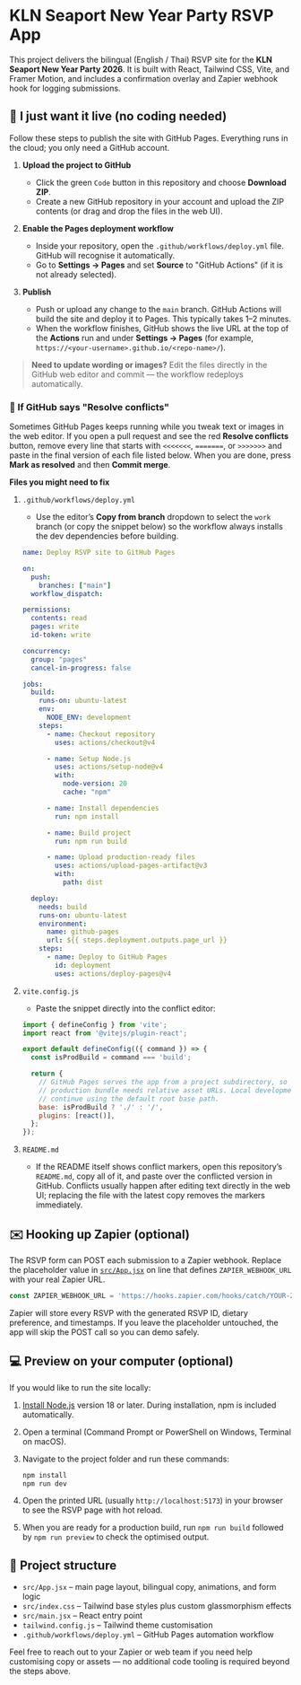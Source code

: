 # KLN Seaport New Year Party RSVP App

This project delivers the bilingual (English / Thai) RSVP site for the **KLN Seaport New Year Party 2026**. It is built with React, Tailwind CSS, Vite, and Framer Motion, and includes a confirmation overlay and Zapier webhook hook for logging submissions.

## 🤝 I just want it live (no coding needed)
Follow these steps to publish the site with GitHub Pages. Everything runs in the cloud; you only need a GitHub account.

1. **Upload the project to GitHub**
   - Click the green `Code` button in this repository and choose **Download ZIP**.
   - Create a new GitHub repository in your account and upload the ZIP contents (or drag and drop the files in the web UI).

2. **Enable the Pages deployment workflow**
   - Inside your repository, open the `.github/workflows/deploy.yml` file. GitHub will recognise it automatically.
   - Go to **Settings → Pages** and set **Source** to "GitHub Actions" (if it is not already selected).

3. **Publish**
   - Push or upload any change to the `main` branch. GitHub Actions will build the site and deploy it to Pages. This typically takes 1–2 minutes.
   - When the workflow finishes, GitHub shows the live URL at the top of the **Actions** run and under **Settings → Pages** (for example, `https://<your-username>.github.io/<repo-name>/`).

> **Need to update wording or images?** Edit the files directly in the GitHub web editor and commit — the workflow redeploys automatically.

### 🚧 If GitHub says "Resolve conflicts"
Sometimes GitHub Pages keeps running while you tweak text or images in the web editor. If you open a pull request and see the red **Resolve conflicts** button, remove every line that starts with `<<<<<<<`, `=======`, or `>>>>>>>` and paste in the final version of each file listed below. When you are done, press **Mark as resolved** and then **Commit merge**.

**Files you might need to fix**

1. `.github/workflows/deploy.yml`
   - Use the editor’s **Copy from branch** dropdown to select the `work` branch (or copy the snippet below) so the workflow always installs the dev dependencies before building.

   ```yaml
   name: Deploy RSVP site to GitHub Pages

   on:
     push:
       branches: ["main"]
     workflow_dispatch:

   permissions:
     contents: read
     pages: write
     id-token: write

   concurrency:
     group: "pages"
     cancel-in-progress: false

   jobs:
     build:
       runs-on: ubuntu-latest
       env:
         NODE_ENV: development
       steps:
         - name: Checkout repository
           uses: actions/checkout@v4

         - name: Setup Node.js
           uses: actions/setup-node@v4
           with:
             node-version: 20
             cache: "npm"

         - name: Install dependencies
           run: npm install

         - name: Build project
           run: npm run build

         - name: Upload production-ready files
           uses: actions/upload-pages-artifact@v3
           with:
             path: dist

     deploy:
       needs: build
       runs-on: ubuntu-latest
       environment:
         name: github-pages
         url: ${{ steps.deployment.outputs.page_url }}
       steps:
         - name: Deploy to GitHub Pages
           id: deployment
           uses: actions/deploy-pages@v4
   ```

2. `vite.config.js`
   - Paste the snippet directly into the conflict editor:

   ```js
   import { defineConfig } from 'vite';
   import react from '@vitejs/plugin-react';

   export default defineConfig(({ command }) => {
     const isProdBuild = command === 'build';

     return {
       // GitHub Pages serves the app from a project subdirectory, so the
       // production bundle needs relative asset URLs. Local development can
       // continue using the default root base path.
       base: isProdBuild ? './' : '/',
       plugins: [react()],
     };
   });
   ```

3. `README.md`
   - If the README itself shows conflict markers, open this repository’s `README.md`, copy all of it, and paste over the conflicted version in GitHub. Conflicts usually happen after editing text directly in the web UI; replacing the file with the latest copy removes the markers immediately.

## ✉️ Hooking up Zapier (optional)
The RSVP form can POST each submission to a Zapier webhook. Replace the placeholder value in [`src/App.jsx`](src/App.jsx) on line that defines `ZAPIER_WEBHOOK_URL` with your real Zapier URL.

```js
const ZAPIER_WEBHOOK_URL = 'https://hooks.zapier.com/hooks/catch/YOUR-ZAPIER-ID';
```

Zapier will store every RSVP with the generated RSVP ID, dietary preference, and timestamps. If you leave the placeholder untouched, the app will skip the POST call so you can demo safely.

## 💻 Preview on your computer (optional)
If you would like to run the site locally:

1. [Install Node.js](https://nodejs.org/) version 18 or later. During installation, npm is included automatically.
2. Open a terminal (Command Prompt or PowerShell on Windows, Terminal on macOS).
3. Navigate to the project folder and run these commands:

   ```bash
   npm install
   npm run dev
   ```

4. Open the printed URL (usually `http://localhost:5173`) in your browser to see the RSVP page with hot reload.
5. When you are ready for a production build, run `npm run build` followed by `npm run preview` to check the optimised output.

## 📁 Project structure
- `src/App.jsx` – main page layout, bilingual copy, animations, and form logic
- `src/index.css` – Tailwind base styles plus custom glassmorphism effects
- `src/main.jsx` – React entry point
- `tailwind.config.js` – Tailwind theme customisation
- `.github/workflows/deploy.yml` – GitHub Pages automation workflow

Feel free to reach out to your Zapier or web team if you need help customising copy or assets — no additional code tooling is required beyond the steps above.
